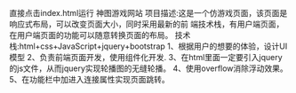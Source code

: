 直接点击index.html运行
神图游戏网站
项目描述:这是一个仿游戏页面，该页面是响应式布局，可以改变页面大小，同时采用最新的前 端技术栈，有用户端页面，在用户端页面的功能可以随意转换页面的布局。
技术栈:html+css+JavaScript+jquery+bootstrap
1、根据用户的想要的体验，设计UI模型
2、负责前端页面开发，使用组件化开发. 
3、在html里面一定要引入jquery的js文件，从而jquery实现轮播图的无缝轮播。
4、使用overflow消除浮动效果。
5、在功能栏中加进入连接属性实现页面跳转。

